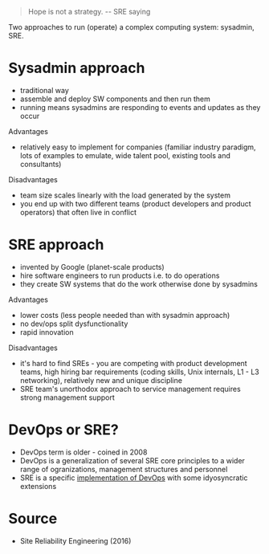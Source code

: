 > Hope is not a strategy. -- SRE saying

Two approaches to run (operate) a complex computing system: sysadmin, SRE.

# Sysadmin approach

* traditional way
* assemble and deploy SW components and then run them
* running means sysadmins are responding to events and updates as they occur

Advantages

* relatively easy to implement for companies (familiar industry paradigm, lots
  of examples to emulate, wide talent pool, existing tools and consultants)

Disadvantages

* team size scales linearly with the load generated by the system
* you end up with two different teams (product developers and product
  operators) that often live in conflict

# SRE approach

* invented by Google (planet-scale products)
* hire software engineers to run products i.e. to do operations
* they create SW systems that do the work otherwise done by sysadmins

Advantages

* lower costs (less people needed than with sysadmin approach)
* no dev/ops split dysfunctionality
* rapid innovation

Disadvantages

* it's hard to find SREs - you are competing with product development teams,
  high hiring bar requirements (coding skills, Unix internals, L1 - L3
  networking), relatively new and unique discipline
* SRE team's unorthodox approach to service management requires strong
  management support

# DevOps or SRE?

* DevOps term is older - coined in 2008
* DevOps is a generalization of several SRE core principles to a wider range of ogranizations, management structures and personnel
* SRE is a specific [implementation of DevOps](https://cloud.google.com/blog/products/gcp/sre-vs-devops-competing-standards-or-close-friends) with some idyosyncratic extensions 

# Source

* Site Reliability Engineering (2016)
